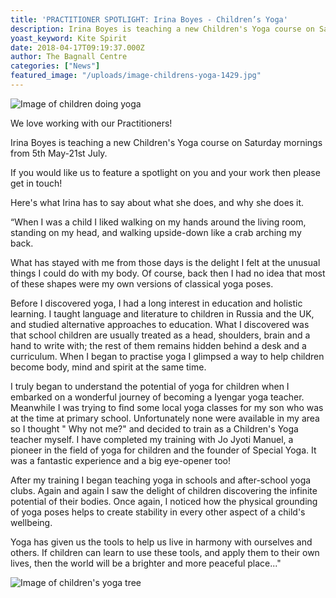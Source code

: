 ```yaml
---
title: 'PRACTITIONER SPOTLIGHT: Irina Boyes - Children’s Yoga'
description: Irina Boyes is teaching a new Children's Yoga course on Saturday mornings from 5th May-21st July.
yoast_keyword: Kite Spirit
date: 2018-04-17T09:19:37.000Z
author: The Bagnall Centre
categories: ["News"]
featured_image: "/uploads/image-childrens-yoga-1429.jpg"
---
```


![Image of children doing yoga](/uploads/image-children-doing-yoga.jpg)

We love working with our Practitioners!

Irina Boyes is teaching a new Children's Yoga course on Saturday mornings from 5th May-21st July. 

If you would like us to feature a spotlight on you and your work then please get in touch!
 
Here's what Irina has to say about what she does, and why she does it.
 
“When I was a child I liked walking on my hands around the living room, standing on my head, and walking upside-down like a crab arching my back.

What has stayed with me from those days is the delight I felt at the unusual things I could do with my body. Of course, back then I had no idea that most of these shapes were my own versions of classical yoga poses.

Before I discovered yoga, I had a long interest in education and holistic learning. I taught language and literature to children in Russia and the UK, and studied alternative approaches to education. What I discovered was that school children are usually treated as a head, shoulders, brain and a hand to write with; the rest of them remains hidden behind a desk and a curriculum. When I began to practise yoga I glimpsed a way to help children become body, mind and spirit at the same time.

I truly began to understand the potential of yoga for children when I embarked on a wonderful journey of becoming a Iyengar yoga teacher. Meanwhile I was trying to find some local yoga classes for my son who was at the time at primary school. Unfortunately none were available in my area so I thought " Why not me?" and decided to train as a Children's Yoga teacher myself. I have completed my training with Jo Jyoti Manuel, a pioneer in the field of yoga for children and the founder of Special Yoga. It was a fantastic experience and a big eye-opener too!

After my training I began teaching yoga in schools and after-school yoga clubs. Again and again I saw the delight of children discovering the infinite potential of their bodies. Once again, I noticed how the physical grounding of yoga poses helps to create stability in every other aspect of a child's wellbeing.

Yoga has given us the tools to help us live in harmony with ourselves and others. If children can learn to use these tools, and apply them to their own lives, then the world will be a brighter and more peaceful place..."

![Image of children's yoga tree](/uploads/image-children-yoga-tree.jpg)
